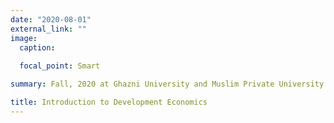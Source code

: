 ```yaml
---
date: "2020-08-01"
external_link: ""
image:
  caption: 
  
  focal_point: Smart

summary: Fall, 2020 at Ghazni University and Muslim Private University

title: Introduction to Development Economics
---
```



